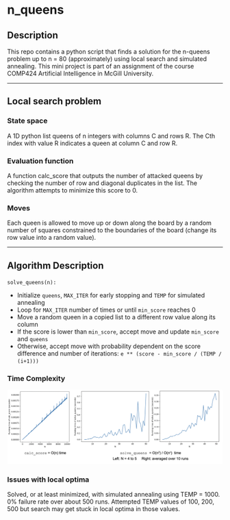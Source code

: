# n_queens

## Description

This repo contains a python script that finds a solution for the n-queens problem up to n = 80 (approximately) using local search and simulated annealing. This mini project is part of an assignment of the course COMP424 Artificial Intelligence in McGill University.

---

## Local search problem

### State space

A 1D python list queens of n integers with columns C and rows R. The Cth index with value R indicates a queen at column C and row R.

### Evaluation function

A function calc_score that outputs the number of attacked queens by checking the number of row and diagonal duplicates in the list. The algorithm attempts to minimize this score to 0.

### Moves

Each queen is allowed to move up or down along the board by a random number of squares constrained to the boundaries of the board (change its row value into a random value).

---

## Algorithm Description

`solve_queens(n):`

- Initialize `queens`, `MAX_ITER` for early stopping and `TEMP` for simulated annealing
- Loop for `MAX_ITER` number of times or until `min_score` reaches 0
- Move a random queen in a copied list to a different row value along its column
- If the score is lower than `min_score`, accept move and update `min_score` and `queens`
- Otherwise, accept move with probability dependent on the score difference and number of iterations: `e ** (score - min_score / (TEMP / (i+1)))`

### Time Complexity

![complexity](complexity.png)

### Issues with local optima

Solved, or at least minimized, with simulated annealing using TEMP = 1000. 0% failure rate over about 500 runs. Attempted TEMP values of 100, 200, 500 but search may get stuck in local optima in those values.
